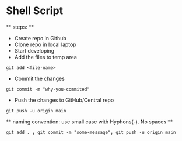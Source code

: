 # Shell Script

** steps: **

* Create repo in Github
* Clone repo in local laptop
* Start developing
* Add the files to temp area
```
git add <file-name>

```

* Commit the changes

```
git commit -m "why-you-commited"

```
* Push the changes to GitHub/Central repo

```
git push -u origin main

```
** naming convention: use small case with Hyphons(-). No spaces **

```
git add . ; git commit -m "some-message"; git push -u origin main

```